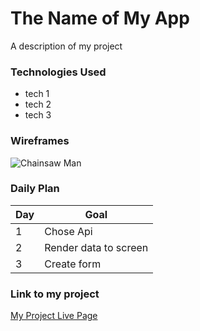 # The Name of My App

A description of my project

### Technologies Used

- tech 1
- tech 2
- tech 3

### Wireframes

![Chainsaw Man](https://static.wikia.nocookie.net/chainsaw-man/images/c/cb/Main.png/revision/latest/scale-to-width-down/600?cb=20181217220754)

### Daily Plan

| Day | Goal|
|-----|-----|
| 1 | Chose Api |
| 2 | Render data to screen |
| 3 | Create form | 

### Link to my project
[My Project Live Page](https://google.com)
